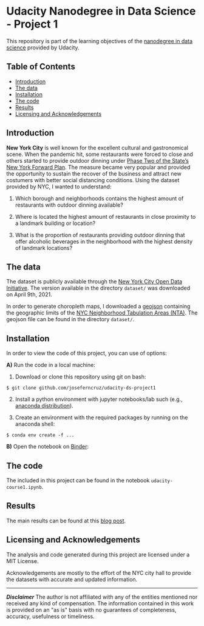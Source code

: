 # Udacity Nanodegree in Data Science - Project 1
This repository is part of the learning objectives of the [nanodegree in data science](https://www.udacity.com/course/data-scientist-nanodegree--nd025) provided by Udacity.


## Table of Contents

- [Introduction](#project-motivation)
- [The data](the-data)
- [Installation](#installation)
- [The code](#the-code)
- [Results](#results)
- [Licensing and Acknowledgements](#licensing-and-acknowledgements)

## Introduction

**New York City** is well known for the excellent cultural and gastronomical scene. When the pandemic hit, some restaurants were forced to close and others started to provide outdoor dinning under [Phase Two of the State’s New York Forward Plan](). The measure became very popular and provided the opportunity to sustain the recover of the business and attract new costumers with better social distancing conditions. Using the dataset provided by NYC, I wanted to understand:

1. Which borough and neighborhoods contains the highest amount of restaurants with outdoor dinning available?

2. Where is located the highest amount of restaurants in close proximity to a landmark building or location?

3. What is the proportion of restaurants providing outdoor dinning that offer alcoholic beverages in the neighborhood with the highest density of landmark locations?

## The data

The dataset is publicly available through the [New York City Open Data Initiative](https://data.cityofnewyork.us/Transportation/Open-Restaurant-Applications/pitm-atqc). The version available in the directory `dataset/` was downloaded on April 9th, 2021.

In order to generate choropleth maps, I downloaded a [geojson](https://data.beta.nyc/dataset/pediacities-nyc-neighborhoods) containing the geographic limits of the [NYC Neighborhood Tabulation Areas (NTA)](https://www1.nyc.gov/site/planning/data-maps/open-data/dwn-nynta.page). The geojson file can be found in the directory `dataset/`.


## Installation

In order to view the code of this project, you can use of options:

__A)__ Run the code in a local machine:

1. Download or clone this repository using git on bash:
```
$ git clone github.com/joseferncruz/udacity-ds-project1
```
2. Install a python environment with jupyter notebooks/lab such (e.g., [anaconda distribution](https://www.anaconda.com/products/individual)).

3. Create an environment with the required packages by running on the anaconda shell:
```
$ conda env create -f ...
```

__B)__ Open the notebook on [Binder](addlink):



## The code

The included in this project can be found in the notebook `udacity-course1.ipynb`.


## Results

The main results can be found at this [blog post]().


## Licensing and Acknowledgements

The analysis and code generated during this project are licensed under a MIT License.

Acknowledgements are mostly to the effort of the NYC city hall to provide the datasets with accurate and updated information.  



---
_**Disclaimer**_
 The author is not affiliated with any of the entities mentioned nor received any kind of compensation. The information contained in this work is provided on an "as is" basis with no guarantees of completeness, accuracy, usefulness or timeliness.
